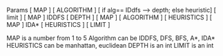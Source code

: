 Params
[ MAP ] [ ALGORITHM ] [ if alg== IDdfs --> depth; else heuristic] [ limit ]
[ MAP ] IDDFS  [ DEPTH ] 
[ MAP ] [ ALGORITHM ] [ HEURISTICS ] 
[ MAP ] IDA* [ HEURISTICS ] [ LIMIT ]

MAP is a number from 1 to 5
Algorithm can be IDDFS, DFS, BFS, A*, IDA*
HEURISTICS can be manhattan, euclidean
DEPTH is an int 
LIMIT is an int